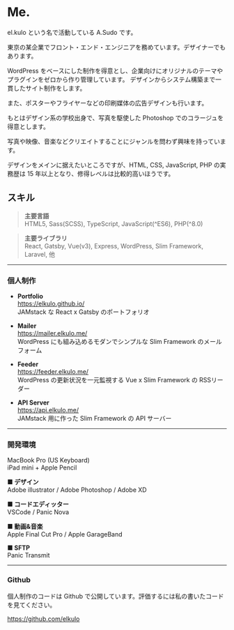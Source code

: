 # Me.

el.kulo という名で活動している A.Sudo です。

東京の某企業でフロント・エンド・エンジニアを務めています。デザイナーでもあります。

WordPress をベースにした制作を得意とし、企業向けにオリジナルのテーマやプラグインをゼロから作り管理しています。
デザインからシステム構築まで一貫したサイト制作をします。

また、ポスターやフライヤーなどの印刷媒体の広告デザインも行います。

もとはデザイン系の学校出身で、写真を駆使した Photoshop でのコラージュを得意とします。

写真や映像、音楽などクリエイトすることにジャンルを問わず興味を持っています。

デザインをメインに据えたいところですが、HTML, CSS, JavaScript, PHP の実務歴は 15 年以上となり、修得レベルは比較的高いほうです。

## スキル

> **主要言語**  
> HTML5, Sass(SCSS), TypeScript, JavaScript(^ES6), PHP(^8.0)

> **主要ライブラリ**  
> React, Gatsby, Vue(v3), Express, WordPress, Slim Framework, Laravel, 他

---

### 個人制作

- **Portfolio**  
  <https://elkulo.github.io/>  
  JAMstack な React x Gatsby のポートフォリオ

- **Mailer**  
  <https://mailer.elkulo.me/>  
  WordPress にも組み込めるモダンでシンプルな Slim Framework のメールフォーム

- **Feeder**  
  <https://feeder.elkulo.me/>  
  WordPress の更新状況を一元監視する Vue x Slim Framework の RSSリーダー

- **API Server**  
  <https://api.elkulo.me/>  
  JAMstack 用に作った Slim Framework の API サーバー

---

### 開発環境

MacBook Pro (US Keyboard)  
iPad mini + Apple Pencil

**■ デザイン**  
Adobe illustrator / Adobe Photoshop / Adobe XD

**■ コードエディッター**  
VSCode / Panic Nova

**■ 動画&音楽**  
Apple Final Cut Pro / Apple GarageBand

**■ SFTP**  
Panic Transmit

---

### Github

個人制作のコードは Github で公開しています。評価するには私の書いたコードを見てください。

<https://github.com/elkulo>
